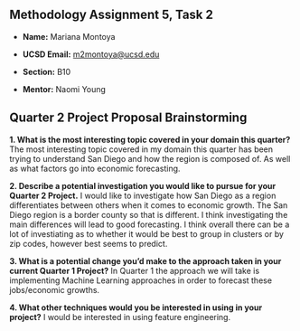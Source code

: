 ## Methodology Assignment 5, Task 2

- **Name:** Mariana Montoya
- **UCSD Email:** m2montoya@ucsd.edu

- **Section:** B10
- **Mentor:** Naomi Young

## Quarter 2 Project Proposal Brainstorming

**1. What is the most interesting topic covered in your domain this quarter?**
 The most interesting topic covered in my domain this quarter has been trying to understand San Diego and how the region is composed of. As well as what factors go into economic forecasting. 

**2. Describe a potential investigation you would like to pursue for your Quarter 2 Project.**
   I would like to investigate how San Diego as a region differentiates between others when it comes to economic growth. The San Diego region is a border county so that is different. I think investigating the main differences will lead to good forecasting. I think overall there can be a lot of investiating as to whether it would be best to group in clusters or by zip codes, however best seems to predict.   

**3. What is a potential change you’d make to the approach taken in your current Quarter 1 Project?**
  In Quarter 1 the approach we will take is implementing Machine Learning approaches in order to forecast these jobs/economic growths. 

**4. What other techniques would you be interested in using in your project?**
  I would be interested in using feature engineering. 
